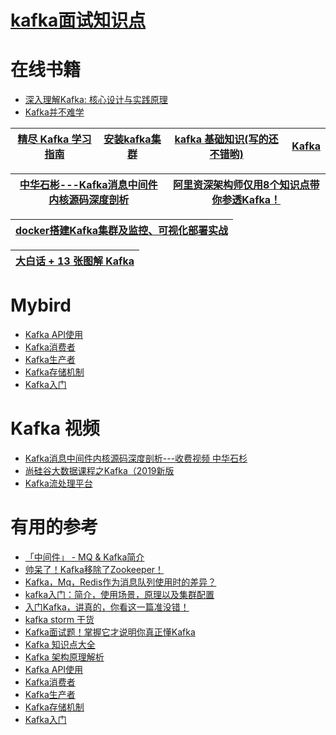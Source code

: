 # [kafka面试知识点](https://github.com/stevenli91748/Message-Server-System/blob/master/Kafka/Interview/README.md)

# 在线书籍
* [深入理解Kafka: 核心设计与实践原理](https://weread.qq.com/web/reader/e9a32a0071848698e9a39b8kc81322c012c81e728d9d180)
* [Kafka并不难学](https://weread.qq.com/web/reader/bb03287071848770bb0d2c4)


[精尽 Kafka 学习指南](http://svip.iocoder.cn/Kafka/tutorials/)|[安装kafka集群](https://www.kancloud.cn/suixiaofeng/linux/895363)|[kafka 基础知识(写的还不错哟)](https://www.jianshu.com/p/9389fcc51040)|[Kafka](https://www.kancloud.cn/zlt2000/microservices-platform/2104312)|
---|---|---|---|

[中华石彬---Kafka消息中间件内核源码深度剖析](https://apppukyptrl1086.pc.xiaoe-tech.com/detail/p_60687291e4b09134c98517fe/6)|[阿里资深架构师仅用8个知识点带你参透Kafka！](https://www.jianshu.com/p/e55121d23400)|
---|---|

[docker搭建Kafka集群及监控、可视化部署实战](https://www.jianshu.com/p/7ccf0a316676)|
---|


[大白话 + 13 张图解 Kafka](https://zhuanlan.zhihu.com/p/103276657?utm_source=wechat_session&utm_medium=social&utm_oi=991812777480134656)|
---|

# Mybird
* [Kafka API使用](https://mrbird.cc/Kafka-API%E4%BD%BF%E7%94%A8.html)
* [Kafka消费者](https://mrbird.cc/Kafka%E6%B6%88%E8%B4%B9%E8%80%85.html)
* [Kafka生产者](https://mrbird.cc/Kafka%E7%94%9F%E4%BA%A7%E8%80%85.html)
* [Kafka存储机制](https://mrbird.cc/Kafka%E5%AD%98%E5%82%A8%E6%9C%BA%E5%88%B6.html)
* [Kafka入门](https://mrbird.cc/Kafka%E5%85%A5%E9%97%A8.html)


# Kafka 视频
* [Kafka消息中间件内核源码深度剖析---收费视频 中华石杉](https://apppukyptrl1086.pc.xiaoe-tech.com/detail/p_60687291e4b09134c98517fe/6)
*  [尚硅谷大数据课程之Kafka（2019新版](https://www.bilibili.com/video/av65544753/?spm_id_from=333.788.videocard.1)
*  [Kafka流处理平台](https://www.imooc.com/learn/1043)
# 有用的参考
* [「中间件」 - MQ & Kafka简介](https://zhuanlan.zhihu.com/p/67967038)
* [帅呆了！Kafka移除了Zookeeper！](https://zhuanlan.zhihu.com/p/368600560)
* [Kafka，Mq，Redis作为消息队列使用时的差异？](https://www.zhihu.com/question/43557507)
* [kafka入门：简介，使用场景，原理以及集群配置](https://blog.csdn.net/dw147258dw/article/details/92958999)
* [入门Kafka，讲真的，你看这一篇准没错！](https://zhuanlan.zhihu.com/p/344294881)
* [kafka storm 干货](https://blog.csdn.net/qq_27384769/article/details/80113336)
* [Kafka面试题！掌握它才说明你真正懂Kafka](https://mp.weixin.qq.com/s?__biz=MzA5NTUzNTA2Mw==&mid=2454933508&idx=1&sn=f993f90fd83c0eca8cd1b15a9b6db017&scene=21#wechat_redirect)
* [Kafka 知识点大全](http://dockone.io/article/10017)
* [Kafka 架构原理解析](http://dockone.io/article/9956)
* [Kafka API使用](https://mrbird.cc/Kafka-API%E4%BD%BF%E7%94%A8.html)
* [Kafka消费者](https://mrbird.cc/Kafka%E6%B6%88%E8%B4%B9%E8%80%85.html)
* [Kafka生产者](https://mrbird.cc/Kafka%E7%94%9F%E4%BA%A7%E8%80%85.html)
* [Kafka存储机制](https://mrbird.cc/Kafka%E5%AD%98%E5%82%A8%E6%9C%BA%E5%88%B6.html)
* [Kafka入门](https://mrbird.cc/Kafka%E5%85%A5%E9%97%A8.html)
